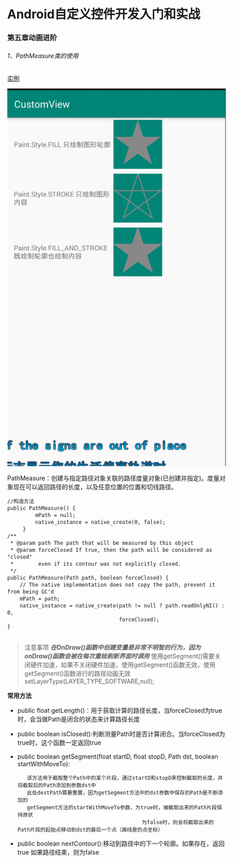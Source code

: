 # Android自定义控件开发入门和实战
### 第五章动画进阶
###### 1、PathMeasure类的使用
[实例](../fly/rotate/com/animator/AnimatorPathMeasureExample.java)

![示例Gif图片](../../../../images/AnimatorPathMeasureExample01.gif)

 PathMeasure：创建与指定路径对象关联的路径度量对象(已创建并指定)。度量对象现在可以返回路径的长度，以及任意位置的位置和切线路径。
```
//构造方法
public PathMeasure() {
         mPath = null;
         native_instance = native_create(0, false);
     }
/**
 * @param path The path that will be measured by this object
 * @param forceClosed If true, then the path will be considered as "closed"
 *        even if its contour was not explicitly closed.
 */
public PathMeasure(Path path, boolean forceClosed) {
    // The native implementation does not copy the path, prevent it from being GC'd
    mPath = path;
    native_instance = native_create(path != null ? path.readOnlyNI() : 0,
                                    forceClosed);
}
     
```

> 注意事项
> ***在OnDraw()函数中创建变量是非常不明智的行为，因为onDraw()函数会被在每次重绘刷新界面时调用***
>  使用getSegment()需要关闭硬件加速，如果不关闭硬件加速，使用getSegment()函数无效，使用getSegment()函数进行的路径动画无效
>         setLayerType(LAYER_TYPE_SOFTWARE,null);

**常用方法**
* public float getLength()：用于获取计算的路径长度，当forceClosed为true时，会当做Path是闭合的状态来计算路径长度
* public boolean isClosed():判断测量Path时是否计算闭合。当forceClosed为true时，这个函数一定返回true
* public boolean getSegment(float startD, float stopD, Path dst, boolean startWithMoveTo):

         该方法用于截取整个Path中的某个片段，通过startD和stopD来控制截取的长度，并将截取后的Path添加到参数dst中
         此处destPath需要重置，因为getSegment方法中的dst参数中保存的Path是不断添加的
         getSegment方法的startWithMoveTo参数，为true时，被截取出来的Path片段保持原状
                                              为false时，则会将截取出来的Path片段的起始点移动到dst的最后一个点（画线是的点坐标）
* public boolean nextContour():移动到路径中的下一个轮廓。如果存在，返回true 如果路径结束，则为false